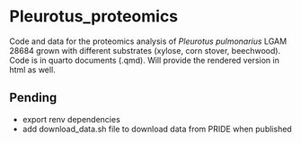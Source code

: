 # Pleurotus_proteomics
Code and data for the proteomics analysis of *Pleurotus pulmonarius* LGAM 28684 grown with different substrates (xylose, corn stover, beechwood).  
Code is in quarto documents (.qmd). Will provide the rendered version in html as well.

## Pending

- export renv dependencies
- add download_data.sh file to download data from PRIDE when published
